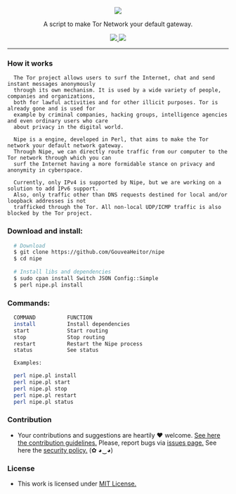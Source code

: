 <p align="center">
  <img src="https://heitorgouvea.me/images/publications/nipe-research/logo.png">
  <p align="center">A script to make Tor Network your default gateway.</p>

  <p align="center">
    <a href="https://github.com/GouveaHeitor/nipe/blob/master/LICENSE.md">
      <img src="https://img.shields.io/badge/license-MIT-blue.svg">
    </a>
    <a href="https://github.com/GouveaHeitor/nipe/releases">
      <img src="https://img.shields.io/badge/version-0.9.1-blue.svg">
    </a>
  </p>
</p>

---


### How it works
```
  The Tor project allows users to surf the Internet, chat and send instant messages anonymously 
  through its own mechanism. It is used by a wide variety of people, companies and organizations, 
  both for lawful activities and for other illicit purposes. Tor is already gone and is used for 
  example by criminal companies, hacking groups, intelligence agencies and even ordinary users who care
  about privacy in the digital world. 
  
  Nipe is a engine, developed in Perl, that aims to make the Tor network your default network gateway. 
  Through Nipe, we can directly route traffic from our computer to the Tor network through which you can 
  surf the Internet having a more formidable stance on privacy and anonymity in cyberspace.
  
  Currently, only IPv4 is supported by Nipe, but we are working on a solution to add IPv6 support. 
  Also, only traffic other than DNS requests destined for local and/or loopback addresses is not 
  trafficked through the Tor. All non-local UDP/ICMP traffic is also blocked by the Tor project.
```


### Download and install:
```bash
  # Download
  $ git clone https://github.com/GouveaHeitor/nipe
  $ cd nipe
    
  # Install libs and dependencies
  $ sudo cpan install Switch JSON Config::Simple
  $ perl nipe.pl install
```

### Commands:
```bash
  COMMAND          FUNCTION
  install          Install dependencies
  start            Start routing
  stop             Stop routing
  restart          Restart the Nipe process
  status           See status

  Examples:

  perl nipe.pl install
  perl nipe.pl start
  perl nipe.pl stop
  perl nipe.pl restart
  perl nipe.pl status
```

### Contribution

- Your contributions and suggestions are heartily ♥ welcome. [See here the contribution guidelines.](/.github/CONTRIBUTING.md) Please, report bugs via [issues page.](https://github.com/GouveaHeitor/nipe/issues) See here the [security policy.](./github/SECURITY.md) (✿ ◕‿◕) 


### License

- This work is licensed under [MIT License.](https://github.com/GouveaHeitor/nipe/blob/master/LICENSE.md)
